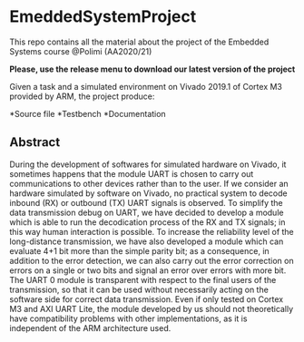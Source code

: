 # EmeddedSystemProject
This repo contains all the material about the project of the Embedded Systems course @Polimi (AA2020/21)

**Please, use the release menu to download our latest version of the project**

Given a task and a simulated environment on Vivado 2019.1 of Cortex M3 provided by ARM, the project produce:

*Source file 
*Testbench
*Documentation

## Abstract
During the development of softwares for simulated hardware on Vivado, it sometimes happens that the module UART is chosen to carry out communications to other devices rather than to the user. If we consider an hardware simulated by software on Vivado, no practical system to decode inbound (RX) or outbound (TX) UART signals is observed. To simplify the data transmission debug on UART, we have decided to develop a module which is able to run the decodication process of the RX and TX signals; in this way human interaction is possible. To increase the reliability level of the long-distance transmission, we have also developed a module which can evaluate 4+1 bit more than the simple parity bit; as a consequence, in addition to the error detection, we can also carry out the error correction on errors on a single or two bits and signal an error over errors with more bit. The UART 0 module is transparent with respect to the final users of the transmission, so that it can be used without necessarily acting on the software side for correct data transmission. Even if only tested on Cortex M3 and AXI UART Lite, the module developed by us should not theoretically have compatibility problems with other implementations, as it is independent of the ARM architecture used.
